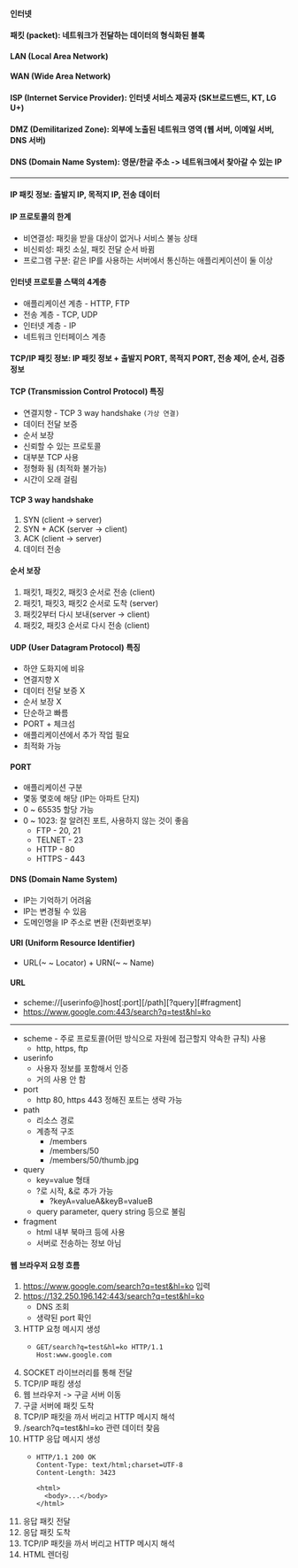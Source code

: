 #### 인터넷

#### 패킷 (packet): 네트워크가 전달하는 데이터의 형식화된 블록

#### LAN (Local Area Network) 

#### WAN (Wide Area Network)

#### ISP (Internet Service Provider): 인터넷 서비스 제공자 (SK브로드밴드, KT, LG U+)

#### DMZ (Demilitarized Zone): 외부에 노출된 네트워크 영역 (웹 서버, 이메일 서버, DNS 서버)

#### DNS (Domain Name System): 영문/한글 주소 -> 네트워크에서 찾아갈 수 있는 IP

---

#### IP 패킷 정보: 출발지 IP, 목적지 IP, 전송 데이터

#### IP 프로토콜의 한계
- 비연결성: 패킷을 받을 대상이 없거나 서비스 불능 상태
- 비신뢰성: 패킷 소실, 패킷 전달 순서 바뀜
- 프로그램 구분: 같은 IP를 사용하는 서버에서 통신하는 애플리케이션이 둘 이상

#### 인터넷 프로토콜 스택의 4계층
- 애플리케이션 계층 - HTTP, FTP
- 전송 계층 - TCP, UDP
- 인터넷 계층 - IP
- 네트워크 인터페이스 계층

#### TCP/IP 패킷 정보: IP 패킷 정보 + 출발지 PORT, 목적지 PORT, 전송 제어, 순서, 검증 정보

#### TCP (Transmission Control Protocol) 특징
- 연결지향 - TCP 3 way handshake `(가상 연결)`
- 데이터 전달 보증
- 순서 보장
- 신뢰할 수 있는 프로토콜
- 대부분 TCP 사용 
- 정형화 됨 (최적화 불가능)
- 시간이 오래 걸림

#### TCP 3 way handshake
1. SYN (client -> server)
2. SYN + ACK (server -> client)
3. ACK (client -> server)
4. 데이터 전송

#### 순서 보장
1. 패킷1, 패킷2, 패킷3 순서로 전송 (client)
2. 패킷1, 패킷3, 패킷2 순서로 도착 (server)
3. 패킷2부터 다시 보내(server -> client)
4. 패킷2, 패킷3 순서로 다시 전송 (client)

#### UDP (User Datagram Protocol) 특징
- 하얀 도화지에 비유
- 연결지향 X
- 데이터 전달 보증 X
- 순서 보장 X
- 단순하고 빠름
- PORT + 체크섬
- 애플리케이션에서 추가 작업 필요
- 최적화 가능

#### PORT
- 애플리케이션 구분
- 몇동 몇호에 해당 (IP는 아파트 단지)
- 0 ~ 65535 할당 가능
- 0 ~ 1023: 잘 알려진 포트, 사용하지 않는 것이 좋음
    - FTP - 20, 21
    - TELNET - 23
    - HTTP - 80
    - HTTPS - 443

#### DNS (Domain Name System)
- IP는 기억하기 어려움
- IP는 변경될 수 있음
- 도메인명을 IP 주소로 변환 (전화번호부)

#### URI (Uniform Resource Identifier)
- URL(~ ~ Locator) + URN(~ ~ Name)

#### URL
- scheme://[userinfo@]host[:port][/path][?query][#fragment]
- https://www.google.com:443/search?q=test&hl=ko

---

- scheme - 주로 프로토콜(어떤 방식으로 자원에 접근할지 약속한 규칙) 사용
  - http, https, ftp
- userinfo
  - 사용자 정보를 포함해서 인증
  - 거의 사용 안 함
- port
  - http 80, https 443 정해진 포트는 생략 가능
- path
  - 리소스 경로
  - 계층적 구조
    - /members
    - /members/50
    - /members/50/thumb.jpg
- query
  - key=value 형태
  - ?로 시작, &로 추가 가능
    - ?keyA=valueA&keyB=valueB
  - query parameter, query string 등으로 불림
- fragment
  - html 내부 북마크 등에 사용
  - 서버로 전송하는 정보 아님
  
#### 웹 브라우저 요청 흐름
1. https://www.google.com/search?q=test&hl=ko 입력
2. https://132.250.196.142:443/search?q=test&hl=ko
   - DNS 조회
   - 생략된 port 확인
3. HTTP 요청 메시지 생성
   - ```text
     GET/search?q=test&hl=ko HTTP/1.1
     Host:www.google.com 
     ```
4. SOCKET 라이브러리를 통해 전달
5. TCP/IP 패킹 생성
6. 웹 브라우저 -> 구글 서버 이동
7. 구글 서버에 패킷 도착
8. TCP/IP 패킷을 까서 버리고 HTTP 메시지 해석
9. /search?q=test&hl=ko 관련 데이터 찾음
10. HTTP 응답 메시지 생성
    - ```shell
      HTTP/1.1 200 OK
      Content-Type: text/html;charset=UTF-8
      Content-Length: 3423
     
      <html>
        <body>...</body>
      </html>
      ```
11. 응답 패킷 전달
12. 응답 패킷 도착
13. TCP/IP 패킷을 까서 버리고 HTTP 메시지 해석
14. HTML 렌더링
